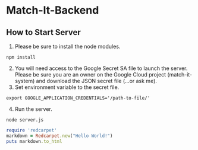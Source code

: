 # Match-It-Backend

## How to Start Server

1. Please be sure to install the node modules.
```node
npm install
```
2. You will need access to the Google Secret SA file to launch the server. Please be sure you are an owner on the Google Cloud project (match-it-system) and download the JSON secret file (...or ask me). 
3. Set environment variable to the secret file.
```node
export GOOGLE_APPLICATION_CREDENTIALS='/path-to-file/'
```
4. Run the server.
```node
node server.js
```

```ruby
require 'redcarpet'
markdown = Redcarpet.new("Hello World!")
puts markdown.to_html
```
